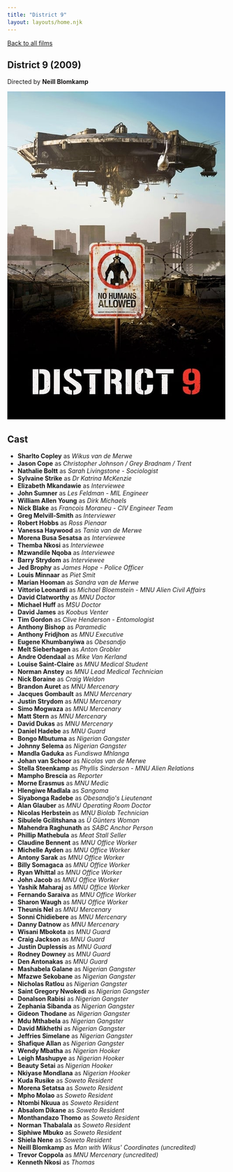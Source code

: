```yaml
---
title: "District 9"
layout: layouts/home.njk
---
```


<a href="../">Back to all films</a>

<article class="film">
  <h1>District 9 (2009)</h1>

  <p class="director">
    Directed by <strong>Neill Blomkamp</strong>
  </p>

  <img src="../films/posters/district-9.jpg" alt="">

  <h2>
    Cast
  </h2>
  <ul>
    <li><strong>Sharlto Copley</strong> as <em>Wikus van de Merwe</em></li>
<li><strong>Jason Cope</strong> as <em>Christopher Johnson / Grey Bradnam / Trent</em></li>
<li><strong>Nathalie Boltt</strong> as <em>Sarah Livingstone - Sociologist</em></li>
<li><strong>Sylvaine Strike</strong> as <em>Dr Katrina McKenzie</em></li>
<li><strong>Elizabeth Mkandawie</strong> as <em>Interviewee</em></li>
<li><strong>John Sumner</strong> as <em>Les Feldman - MIL Engineer</em></li>
<li><strong>William Allen Young</strong> as <em>Dirk Michaels</em></li>
<li><strong>Nick Blake</strong> as <em>Francois Moraneu - CIV Engineer Team</em></li>
<li><strong>Greg Melvill-Smith</strong> as <em>Interviewer</em></li>
<li><strong>Robert Hobbs</strong> as <em>Ross Pienaar</em></li>
<li><strong>Vanessa Haywood</strong> as <em>Tania van de Merwe</em></li>
<li><strong>Morena Busa Sesatsa</strong> as <em>Interviewee</em></li>
<li><strong>Themba Nkosi</strong> as <em>Interviewee</em></li>
<li><strong>Mzwandile Nqoba</strong> as <em>Interviewee</em></li>
<li><strong>Barry Strydom</strong> as <em>Interviewee</em></li>
<li><strong>Jed Brophy</strong> as <em>James Hope - Police Officer</em></li>
<li><strong>Louis Minnaar</strong> as <em>Piet Smit</em></li>
<li><strong>Marian Hooman</strong> as <em>Sandra van de Merwe</em></li>
<li><strong>Vittorio Leonardi</strong> as <em>Michael Bloemstein - MNU Alien Civil Affairs</em></li>
<li><strong>David Clatworthy</strong> as <em>MNU Doctor</em></li>
<li><strong>Michael Huff</strong> as <em>MSU Doctor</em></li>
<li><strong>David James</strong> as <em>Koobus Venter</em></li>
<li><strong>Tim Gordon</strong> as <em>Clive Henderson - Entomologist</em></li>
<li><strong>Anthony Bishop</strong> as <em>Paramedic</em></li>
<li><strong>Anthony Fridjhon</strong> as <em>MNU Executive</em></li>
<li><strong>Eugene Khumbanyiwa</strong> as <em>Obesandjo</em></li>
<li><strong>Melt Sieberhagen</strong> as <em>Anton Grobler</em></li>
<li><strong>Andre Odendaal</strong> as <em>Mike Van Kerland</em></li>
<li><strong>Louise Saint-Claire</strong> as <em>MNU Medical Student</em></li>
<li><strong>Norman Anstey</strong> as <em>MNU Lead Medical Technician</em></li>
<li><strong>Nick Boraine</strong> as <em>Craig Weldon</em></li>
<li><strong>Brandon Auret</strong> as <em>MNU Mercenary</em></li>
<li><strong>Jacques Gombault</strong> as <em>MNU Mercenary</em></li>
<li><strong>Justin Strydom</strong> as <em>MNU Mercenary</em></li>
<li><strong>Simo Mogwaza</strong> as <em>MNU Mercenary</em></li>
<li><strong>Matt Stern</strong> as <em>MNU Mercenary</em></li>
<li><strong>David Dukas</strong> as <em>MNU Mercenary</em></li>
<li><strong>Daniel Hadebe</strong> as <em>MNU Guard</em></li>
<li><strong>Bongo Mbutuma</strong> as <em>Nigerian Gangster</em></li>
<li><strong>Johnny Selema</strong> as <em>Nigerian Gangster</em></li>
<li><strong>Mandla Gaduka</strong> as <em>Fundiswa Mhlanga</em></li>
<li><strong>Johan van Schoor</strong> as <em>Nicolas van de Merwe</em></li>
<li><strong>Stella Steenkamp</strong> as <em>Phyllis Sinderson - MNU Alien Relations</em></li>
<li><strong>Mampho Brescia</strong> as <em>Reporter</em></li>
<li><strong>Morne Erasmus</strong> as <em>MNU Medic</em></li>
<li><strong>Hlengiwe Madlala</strong> as <em>Sangoma</em></li>
<li><strong>Siyabonga Radebe</strong> as <em>Obesandjo's Lieutenant</em></li>
<li><strong>Alan Glauber</strong> as <em>MNU Operating Room Doctor</em></li>
<li><strong>Nicolas Herbstein</strong> as <em>MNU Biolab Technician</em></li>
<li><strong>Sibulele Gcilitshana</strong> as <em>Ü Günters Woman</em></li>
<li><strong>Mahendra Raghunath</strong> as <em>SABC Anchor Person</em></li>
<li><strong>Phillip Mathebula</strong> as <em>Meat Stall Seller</em></li>
<li><strong>Claudine Bennent</strong> as <em>MNU Office Worker</em></li>
<li><strong>Michelle Ayden</strong> as <em>MNU Office Worker</em></li>
<li><strong>Antony Sarak</strong> as <em>MNU Office Worker</em></li>
<li><strong>Billy Somagaca</strong> as <em>MNU Office Worker</em></li>
<li><strong>Ryan Whittal</strong> as <em>MNU Office Worker</em></li>
<li><strong>John Jacob</strong> as <em>MNU Office Worker</em></li>
<li><strong>Yashik Maharaj</strong> as <em>MNU Office Worker</em></li>
<li><strong>Fernando Saraiva</strong> as <em>MNU Office Worker</em></li>
<li><strong>Sharon Waugh</strong> as <em>MNU Office Worker</em></li>
<li><strong>Theunis Nel</strong> as <em>MNU Mercenary</em></li>
<li><strong>Sonni Chidiebere</strong> as <em>MNU Mercenary</em></li>
<li><strong>Danny Datnow</strong> as <em>MNU Mercenary</em></li>
<li><strong>Wisani Mbokota</strong> as <em>MNU Guard</em></li>
<li><strong>Craig Jackson</strong> as <em>MNU Guard</em></li>
<li><strong>Justin Duplessis</strong> as <em>MNU Guard</em></li>
<li><strong>Rodney Downey</strong> as <em>MNU Guard</em></li>
<li><strong>Den Antonakas</strong> as <em>MNU Guard</em></li>
<li><strong>Mashabela Galane</strong> as <em>Nigerian Gangster</em></li>
<li><strong>Mfazwe Sekobane</strong> as <em>Nigerian Gangster</em></li>
<li><strong>Nicholas Ratlou</strong> as <em>Nigerian Gangster</em></li>
<li><strong>Saint Gregory Nwokedi</strong> as <em>Nigerian Gangster</em></li>
<li><strong>Donalson Rabisi</strong> as <em>Nigerian Gangster</em></li>
<li><strong>Zephania Sibanda</strong> as <em>Nigerian Gangster</em></li>
<li><strong>Gideon Thodane</strong> as <em>Nigerian Gangster</em></li>
<li><strong>Mdu Mthabela</strong> as <em>Nigerian Gangster</em></li>
<li><strong>David Mikhethi</strong> as <em>Nigerian Gangster</em></li>
<li><strong>Jeffries Simelane</strong> as <em>Nigerian Gangster</em></li>
<li><strong>Shafique Allan</strong> as <em>Nigerian Gangster</em></li>
<li><strong>Wendy Mbatha</strong> as <em>Nigerian Hooker</em></li>
<li><strong>Leigh Mashupye</strong> as <em>Nigerian Hooker</em></li>
<li><strong>Beauty Setai</strong> as <em>Nigerian Hooker</em></li>
<li><strong>Nkiyase Mondlana</strong> as <em>Nigerian Hooker</em></li>
<li><strong>Kuda Rusike</strong> as <em>Soweto Resident</em></li>
<li><strong>Morena Setatsa</strong> as <em>Soweto Resident</em></li>
<li><strong>Mpho Molao</strong> as <em>Soweto Resident</em></li>
<li><strong>Ntombi Nkuua</strong> as <em>Soweto Resident</em></li>
<li><strong>Absalom Dikane</strong> as <em>Soweto Resident</em></li>
<li><strong>Monthandazo Thomo</strong> as <em>Soweto Resident</em></li>
<li><strong>Norman Thabalala</strong> as <em>Soweto Resident</em></li>
<li><strong>Siphiwe Mbuko</strong> as <em>Soweto Resident</em></li>
<li><strong>Shiela Nene</strong> as <em>Soweto Resident</em></li>
<li><strong>Neill Blomkamp</strong> as <em>Man with Wikus' Coordinates (uncredited)</em></li>
<li><strong>Trevor Coppola</strong> as <em>MNU Mercenary (uncredited)</em></li>
<li><strong>Kenneth Nkosi</strong> as <em>Thomas</em></li>
  </ul>
</article>
